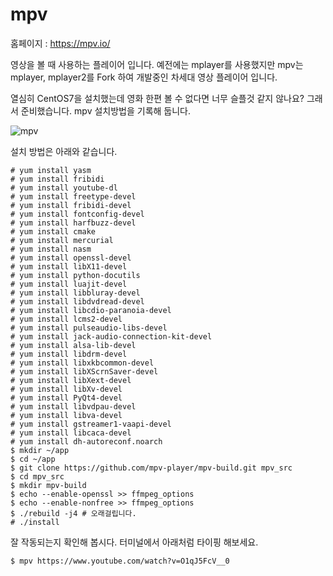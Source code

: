 # mpv
홈페이지 : https://mpv.io/

영상을 볼 때 사용하는 플레이어 입니다. 예전에는 mplayer를 사용했지만 mpv는 mplayer, mplayer2를 Fork 하여 개발중인 차세대 영상 플레이어 입니다.

열심히 CentOS7을 설치했는데 영화 한편 볼 수 없다면 너무 슬플것 같지 않나요?
그래서 준비했습니다. mpv 설치방법을 기록해 둡니다.

![mpv](https://mpv.io/images/mpv-screenshot-34cd36ae.jpg)

설치 방법은 아래와 같습니다.
```
# yum install yasm
# yum install fribidi
# yum install youtube-dl
# yum install freetype-devel
# yum install fribidi-devel
# yum install fontconfig-devel
# yum install harfbuzz-devel
# yum install cmake
# yum install mercurial
# yum install nasm
# yum install openssl-devel
# yum install libX11-devel
# yum install python-docutils
# yum install luajit-devel
# yum install libbluray-devel
# yum install libdvdread-devel
# yum install libcdio-paranoia-devel
# yum install lcms2-devel
# yum install pulseaudio-libs-devel
# yum install jack-audio-connection-kit-devel
# yum install alsa-lib-devel
# yum install libdrm-devel
# yum install libxkbcommon-devel
# yum install libXScrnSaver-devel
# yum install libXext-devel
# yum install libXv-devel
# yum install PyQt4-devel
# yum install libvdpau-devel
# yum install libva-devel
# yum install gstreamer1-vaapi-devel
# yum install libcaca-devel
# yum install dh-autoreconf.noarch
$ mkdir ~/app
$ cd ~/app
$ git clone https://github.com/mpv-player/mpv-build.git mpv_src
$ cd mpv_src
$ mkdir mpv-build
$ echo --enable-openssl >> ffmpeg_options
$ echo --enable-nonfree >> ffmpeg_options
$ ./rebuild -j4 # 오래걸립니다.
# ./install
```

잘 작동되는지 확인해 봅시다. 터미널에서 아래처럼 타이핑 해보세요.
```
$ mpv https://www.youtube.com/watch?v=O1qJ5FcV__0
```
